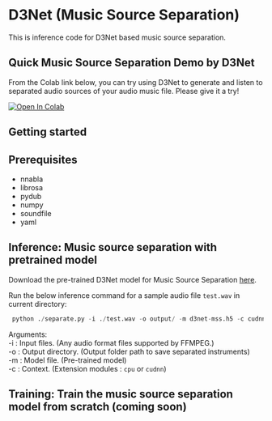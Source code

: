 # D3Net (Music Source Separation)

This is inference code for D3Net based music source separation.

## Quick Music Source Separation Demo by D3Net

From the Colab link below, you can try using D3Net to generate and listen to separated audio sources of your audio music file. Please give it a try!

[![Open In Colab](https://colab.research.google.com/assets/colab-badge.svg)](https://colab.research.google.com/github/sony/ai-research-code/blob/master/d3net/music-source-separation/D3Net-MSS.ipynb)

## Getting started

## Prerequisites
* nnabla 
* librosa
* pydub
* numpy
* soundfile
* yaml

## Inference: Music source separation with pretrained model

Download the pre-trained D3Net model for Music Source Separation [here](https://nnabla.org/pretrained-models/ai-research-code/d3net/mss/d3net-mss.h5).

Run the below inference command for a sample audio file `test.wav` in current directory:
```python
 python ./separate.py -i ./test.wav -o output/ -m d3net-mss.h5 -c cudnn
 ```
Arguments:  
-i : Input files. (Any audio format files supported by FFMPEG.)  
-o : Output directory. (Output folder path to save separated instruments)  
-m : Model file. (Pre-trained model)  
-c : Context. (Extension modules : `cpu` or `cudnn`)

## Training: Train the music source separation model from scratch (**coming soon**)
